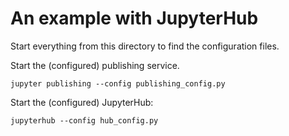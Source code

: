# An example with JupyterHub

Start everything from this directory to find the configuration files.

Start the (configured) publishing service.

```
jupyter publishing --config publishing_config.py
```

Start the (configured) JupyterHub:

```
jupyterhub --config hub_config.py
```
